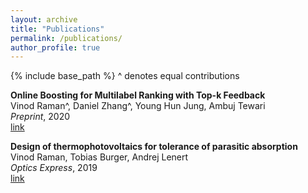 ```yaml
---
layout: archive
title: "Publications"
permalink: /publications/
author_profile: true
---
```


{% include base_path %}
^ denotes equal contributions

**Online Boosting for Multilabel Ranking with Top-k Feedback**  
Vinod Raman^, Daniel Zhang^, Young Hun Jung, Ambuj Tewari  
_Preprint_, 2020  
[link](https://arxiv.org/pdf/1910.10937.pdf) 

**Design of thermophotovoltaics for tolerance of parasitic absorption**  
Vinod Raman, Tobias Burger, Andrej Lenert  
_Optics Express_, 2019  
[link](https://www.osapublishing.org/DirectPDFAccess/37C7DD62-4DE9-4101-8AAD21326A745756_422403/oe-27-22-31757.pdf?da=1&id=422403&seq=0&mobile=no)

